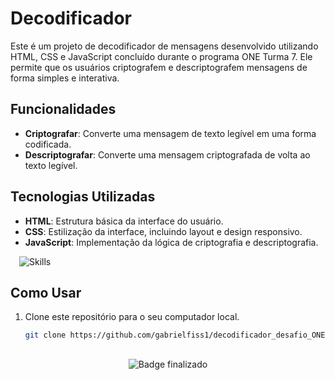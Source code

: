 # Decodificador 

Este é um projeto de decodificador de mensagens desenvolvido utilizando HTML, CSS e JavaScript concluído durante o programa ONE Turma 7. Ele permite que os usuários criptografem e descriptografem mensagens de forma simples e interativa.

## Funcionalidades

- **Criptografar**: Converte uma mensagem de texto legível em uma forma codificada.
- **Descriptografar**: Converte uma mensagem criptografada de volta ao texto legível.

## Tecnologias Utilizadas

- **HTML**: Estrutura básica da interface do usuário.
- **CSS**: Estilização da interface, incluindo layout e design responsivo.
- **JavaScript**: Implementação da lógica de criptografia e descriptografia.
 
<div style="margin-left: 1em" >

 ![Skills](https://skillicons.dev/icons?i=js,html,css)
  
</div>

## Como Usar

1. Clone este repositório para o seu computador local.
   ```bash
   git clone https://github.com/gabrielfiss1/decodificador_desafio_ONE.git

## 

<div align="center">

![Badge finalizado](http://img.shields.io/static/v1?label=STATUS&message=FINALIZADO&color=GREEN&style=for-the-badge)

  
</div>

